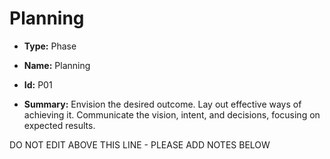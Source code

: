 # Planning

* **Type:** Phase

* **Name:** Planning

* **Id:** P01

* **Summary:** Envision the desired outcome. Lay out effective ways of achieving it. Communicate the vision, intent, and decisions, focusing on expected results.

DO NOT EDIT ABOVE THIS LINE - PLEASE ADD NOTES BELOW